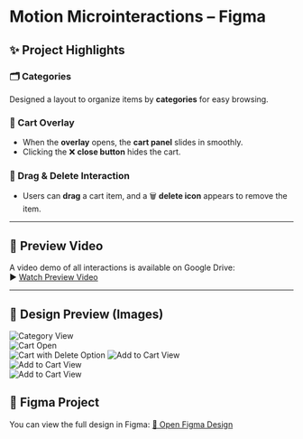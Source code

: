 # Motion Microinteractions – Figma

## ✨ Project Highlights

### 🗂️ Categories  
Designed a layout to organize items by **categories** for easy browsing.

### 🛒 Cart Overlay  
- When the **overlay** opens, the **cart panel** slides in smoothly.  
- Clicking the ❌ **close button** hides the cart.

### 🧲 Drag & Delete Interaction  
- Users can **drag** a cart item, and a 🗑️ **delete icon** appears to remove the item.

---

## 🎥 Preview Video  
A video demo of all interactions is available on Google Drive:  
▶️ [Watch Preview Video](https://drive.google.com/file/d/1wfMobgDWXRq9D4WARxpbILZfAdy9iykK/view?usp=drive_link)

---

## 🎨 Design Preview (Images)

![Category View](category1.png)  
![Cart Open](cart1.png)  
![Cart with Delete Option](cart2.png)
![Add to Cart View](AddtoCard1.png)  
![Add to Cart View](AddtoCard2.png)  
![Add to Cart View](AddtoCard3.png)  



## 🎨 Figma Project
You can view the full design in Figma:
[🔗 Open Figma Design](https://www.figma.com/design/0MPzivObRQhXLQ899BBRYI/Figma-First-Project?node-id=62-2&t=Ayz62xA2w4PKk5xE-1)
